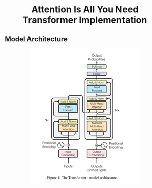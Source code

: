 <h1 align="center">Attention Is All You Need <br>Transformer Implementation</h1>

<h2>Model Architecture</h2>

<p align="center"><img src="assets/images/b913846c.png"></p>

